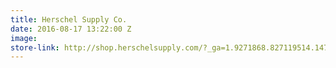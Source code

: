 ```yaml
---
title: Herschel Supply Co.
date: 2016-08-17 13:22:00 Z
image: 
store-link: http://shop.herschelsupply.com/?_ga=1.9271868.827119514.1471440207
---
```


